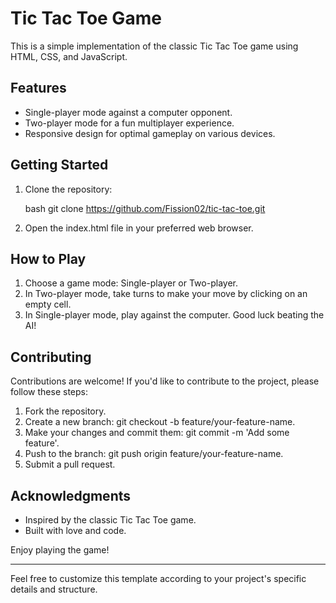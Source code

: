 
# Tic Tac Toe Game

This is a simple implementation of the classic Tic Tac Toe game using HTML, CSS, and JavaScript.

## Features

- Single-player mode against a computer opponent.
- Two-player mode for a fun multiplayer experience.
- Responsive design for optimal gameplay on various devices.

## Getting Started

1. Clone the repository:

   bash
   git clone https://github.com/Fission02/tic-tac-toe.git
   

2. Open the index.html file in your preferred web browser.

## How to Play

1. Choose a game mode: Single-player or Two-player.
2. In Two-player mode, take turns to make your move by clicking on an empty cell.
3. In Single-player mode, play against the computer. Good luck beating the AI!

## Contributing

Contributions are welcome! If you'd like to contribute to the project, please follow these steps:

1. Fork the repository.
2. Create a new branch: git checkout -b feature/your-feature-name.
3. Make your changes and commit them: git commit -m 'Add some feature'.
4. Push to the branch: git push origin feature/your-feature-name.
5. Submit a pull request.

## Acknowledgments

- Inspired by the classic Tic Tac Toe game.
- Built with love and code.

Enjoy playing the game!

---

Feel free to customize this template according to your project's specific details and structure.
